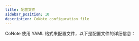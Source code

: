 ```yaml
---
title: 配置文件
sidebar_position: 10
description: CoNote configuration file
---
```


CoNote 使用 YAML 格式来配置文件，以下是配置文件的详细信息：

```yaml

```


